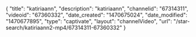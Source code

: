 {
    "title": "katiriaann",
    "description": "katiriaann",
    "channelid": "67314311",
    "videoid": "67360332",
    "date_created": "1470675024",
    "date_modified": "1470677895",
    "type": "captivate",
    "layout": "channelVideo",
    "url": "\/star-search\/katiriaann2-mp4\/67314311-67360332"
}